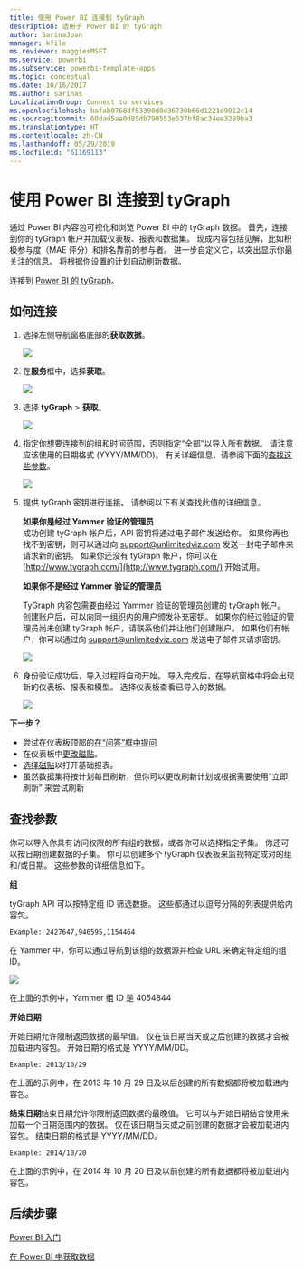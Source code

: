 ```yaml
---
title: 使用 Power BI 连接到 tyGraph
description: 适用于 Power BI 的 tyGraph
author: SarinaJoan
manager: kfile
ms.reviewer: maggiesMSFT
ms.service: powerbi
ms.subservice: powerbi-template-apps
ms.topic: conceptual
ms.date: 10/16/2017
ms.author: sarinas
LocalizationGroup: Connect to services
ms.openlocfilehash: bafab0768df53390d0d36730b66d1221d9012c14
ms.sourcegitcommit: 60dad5aa0d85db790553e537bf8ac34ee3289ba3
ms.translationtype: HT
ms.contentlocale: zh-CN
ms.lasthandoff: 05/29/2019
ms.locfileid: "61169113"
---
```

# <a name="connect-to-tygraph--with-power-bi"></a>使用 Power BI 连接到 tyGraph
通过 Power BI 内容包可视化和浏览 Power BI 中的 tyGraph 数据。 首先，连接到你的 tyGraph 帐户并加载仪表板、报表和数据集。 现成内容包括见解，比如积极参与度（MAE 评分）和排名靠前的参与者。 进一步自定义它，以突出显示你最关注的信息。  将根据你设置的计划自动刷新数据。

连接到 [Power BI 的 tyGraph](https://app.powerbi.com/getdata/services/tygraph)。

## <a name="how-to-connect"></a>如何连接
1. 选择左侧导航窗格底部的**获取数据**。
   
   ![](media/service-connect-to-tygraph/getdata.png)
2. 在**服务**框中，选择**获取**。
   
   ![](media/service-connect-to-tygraph/services.png)
3. 选择 **tyGraph** \> **获取**。
   
   ![](media/service-connect-to-tygraph/tygraph.png)
4. 指定你想要连接到的组和时间范围，否则指定“全部”以导入所有数据。 请注意应该使用的日期格式 (YYYY/MM/DD)。 有关详细信息，请参阅下面的[查找这些参数](#FindingParams)。
   
   ![](media/service-connect-to-tygraph/parameters.png)
5. 提供 tyGraph 密钥进行连接。 请参阅以下有关查找此值的详细信息。
   
    **如果你是经过 Yammer 验证的管理员**  
    成功创建 tyGraph 帐户后，API 密钥将通过电子邮件发送给你。 如果你再也找不到密钥，则可以通过向 support@unlimitedviz.com 发送一封电子邮件来请求新的密钥。 如果你还没有 tyGraph 帐户，你可以在 [http://www.tygraph.com/](http://www.tygraph.com/) 开始试用。 
   
    **如果你不是经过 Yammer 验证的管理员**
   
    TyGraph 内容包需要由经过 Yammer 验证的管理员创建的 tyGraph 帐户。 创建账户后，可以向同一组织内的用户颁发补充密钥。 如果你的经过验证的管理员尚未创建 tyGraph 帐户，请联系他们并让他们创建账户。 如果他们有帐户，你可以通过向 <support@unlimitedviz.com> 发送电子邮件来请求密钥。
   
    ![](media/service-connect-to-tygraph/creds.png)
6. 身份验证成功后，导入过程将自动开始。 导入完成后，在导航窗格中将会出现新的仪表板、报表和模型。 选择仪表板查看已导入的数据。
   
    ![](media/service-connect-to-tygraph/dashboard.png)

**下一步？**

* 尝试在仪表板顶部的[在“问答”框中提问](consumer/end-user-q-and-a.md)
* 在仪表板中[更改磁贴](service-dashboard-edit-tile.md)。
* [选择磁贴](consumer/end-user-tiles.md)以打开基础报表。
* 虽然数据集将按计划每日刷新，但你可以更改刷新计划或根据需要使用“立即刷新”  来尝试刷新

<a name="FindingParams"></a>

## <a name="finding-parameters"></a>查找参数
你可以导入你具有访问权限的所有组的数据，或者你可以选择指定子集。 你还可以按日期创建数据的子集。 你可以创建多个 tyGraph 仪表板来监视特定成对的组和/或日期。 这些参数的详细信息如下。

**组**

tyGraph API 可以按特定组 ID 筛选数据。 这些都通过以逗号分隔的列表提供给内容包。 

    Example: 2427647,946595,1154464


在 Yammer 中，你可以通过导航到该组的数据源并检查 URL 来确定特定组的组 ID。

![](media/service-connect-to-tygraph/yammer.png)

在上面的示例中，Yammer 组 ID 是 4054844

**开始日期**

开始日期允许限制返回数据的最早值。 仅在该日期当天或之后创建的数据才会被加载进内容包。 开始日期的格式是 YYYY/MM/DD。 

    Example: 2013/10/29

在上面的示例中，在 2013 年 10 月 29 日及以后创建的所有数据都将被加载进内容包。 

**结束日期**结束日期允许你限制返回数据的最晚值。 它可以与开始日期结合使用来加载一个日期范围内的数据。 仅在该日期当天或之前创建的数据才会被加载进内容包。 结束日期的格式是 YYYY/MM/DD。 

    Example: 2014/10/20

在上面的示例中，在 2014 年 10 月 20 日及以前创建的所有数据都将被加载进内容包。 

## <a name="next-steps"></a>后续步骤
[Power BI 入门](service-get-started.md)

[在 Power BI 中获取数据](service-get-data.md)

